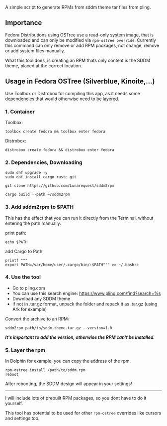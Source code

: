 A simple script to generate RPMs from sddm theme tar files from pling.

## Importance
Fedora Distributions using OSTree use a read-only system image, that is downloaded and can only be modified via `rpm-ostree override`.
Currently this command can only remove or add RPM packages, not change, remove or add system files manually.

What this tool does, is creating an RPM thats only content is the SDDM theme, placed at the correct location. 

## Usage in Fedora OSTree (Silverblue, Kinoite,...)
Use Toolbox or Distrobox for compiling this app, as it needs some dependencies that would otherwise need to be layered.

### 1. Container
Toolbox:
```
toolbox create fedora && toolbox enter fedora
```

Distrobox:
```
distrobox create fedora && distrobox enter fedora
```

### 2. Dependencies, Downloading
```
sudo dnf upgrade -y
sudo dnf install cargo rustc git

git clone https://github.com/Lunarequest/sddm2rpm

cargo build --path ~/sddm2rpm

```

### 3. Add sddm2rpm to $PATH
This has the effect that you can run it directly from the Terminal, without entering the path manually.

print path:
```
echo $PATH
```

add Cargo to Path:
```
printf """
export PATH=/var/home/user/.cargo/bin/:$PATH""" >> ~/.bashrc
```

### 4. Use the tool
- Go to pling.com
- You can use this search engine: https://www.pling.com/find?search=%s
- Download any SDDM theme
- if not in .tar.gz format, unpack the folder and repack it as .tar.gz (using Ark for example)

Convert the archive to an RPM:
```
sddm2rpm path/to/sddm-theme.tar.gz --version=1.0
```

***It's important to add the version, otherwise the RPM can't be installed.***

### 5. Layer the rpm
In Dolphin for example, you can copy the address of the rpm.
```
rpm-ostree install /path/to/sddm.rpm
reboot
```

After rebooting, the SDDM design will appear in your settings!

---

I will include lots of prebuilt RPM packages, so you dont have to do it yourself.

This tool has potential to be used for other `rpm-ostree` overrides like cursors and settings too.
